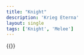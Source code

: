 ```yaml
---
title: "Knight"
description: 'Krieg Eterna'
layout: single
tags: ['Knight', 'Melee']
---
```

{{<card-detail-page title="Knight7" artwork="Portrait of a Man in Armor with Two Pages by Paris Bordon (1571)" />}}